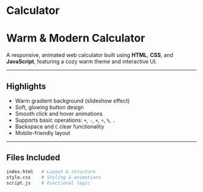 # Calculator
# Warm & Modern Calculator

A responsive, animated web calculator built using **HTML**, **CSS**, and **JavaScript**, featuring a cozy warm theme and interactive UI.

---

##  Highlights

- Warm gradient background (slideshow effect)
- Soft, glowing button design
- Smooth click and hover animations
- Supports basic operations: `+`, `-`, `×`, `÷`, `%`, `.`
- Backspace and `C` clear functionality
- Mobile-friendly layout

---

## Files Included

```bash
index.html   # Layout & structure
style.css    # Styling & animations
script.js    # Functional logic

